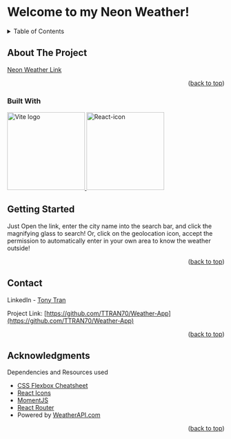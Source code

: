 # Welcome to my Neon Weather!

<a name="readme-top"></a>

<details>
  <summary>Table of Contents</summary>
  <ol>
    <li>
      <a href="#about-the-project">About The Project</a>
      <ul>
        <li><a href="#built-with">Built With</a></li>
      </ul>
    </li>
    <li>
      <a href="#getting-started">Getting Started</a>
    </li>
    <li><a href="#contact">Contact</a></li>
    <li><a href="#acknowledgments">Acknowledgments</a></li>
  </ol>
</details>

## About The Project

<a href=https://weather-app-pi-lake.vercel.app/>Neon Weather Link</a>

<p align="right">(<a href="#readme-top">back to top</a>)</p>

### Built With

<a href="https://vitejs.dev" target="_blank" rel="noopener noreferrer">
    <img width="180" src="https://vitejs.dev/logo.svg" alt="Vite logo">
 </a>
 <a title="react icon" href="https://react.dev/"><img width="180" alt="React-icon" src="https://upload.wikimedia.org/wikipedia/commons/thumb/a/a7/React-icon.svg/512px-React-icon.svg.png"></a>
 
 ## Getting Started

Just Open the link, enter the city name into the search bar, and click the magnifying glass to search!
Or, click on the geolocation icon, accept the permission to automatically enter in your own area to know the weather outside!

<p align="right">(<a href="#readme-top">back to top</a>)</p>

## Contact

LinkedIn - [Tony Tran](https://www.linkedin.com/in/tony-tran-468215241/)

Project Link: [https://github.com/TTRAN70/Weather-App](https://github.com/TTRAN70/Weather-App)

<p align="right">(<a href="#readme-top">back to top</a>)</p>

## Acknowledgments

Dependencies and Resources used

* [CSS Flexbox Cheatsheet](https://css-tricks.com/snippets/css/a-guide-to-flexbox/)
* [React Icons](https://react-icons.github.io/react-icons/search)
* [MomentJS](https://momentjs.com/)
* [React Router](https://reactrouter.com/en/main)
* Powered by <a href="https://www.weatherapi.com/" title="Free Weather API">WeatherAPI.com</a>


<p align="right">(<a href="#readme-top">back to top</a>)</p>
